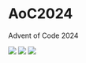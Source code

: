 # AoC2024
Advent of Code 2024


<!--- advent_readme_stars table --->


![](https://img.shields.io/badge/day%20📅-20-blue) ![](https://img.shields.io/badge/stars%20⭐-9-yellow) ![](https://img.shields.io/badge/days%20completed-4-red)